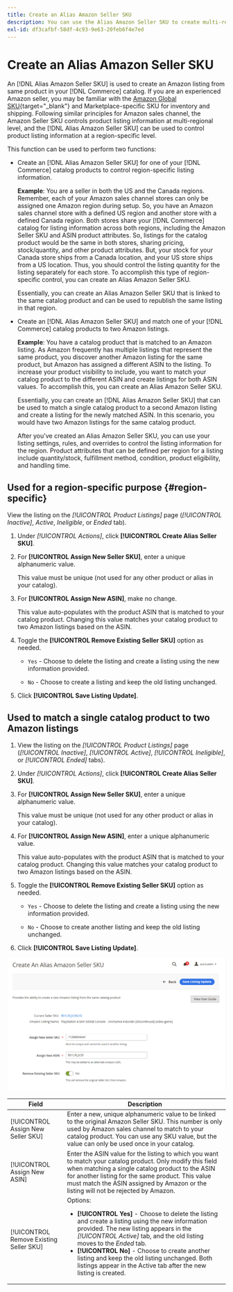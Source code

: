 ```yaml
---
title: Create an Alias Amazon Seller SKU
description: You can use the Alias Amazon Seller SKU to create multi-regional Amazon listings from your Commerce catalog products.
exl-id: df3cafbf-58df-4c93-9e63-20feb6f4e7ed
---
```

# Create an Alias Amazon Seller SKU

An [!DNL Alias Amazon Seller SKU] is used to create an Amazon listing from same product in your [!DNL Commerce] catalog. If you are an experienced Amazon seller, you may be familiar with the [Amazon Global SKU](https://sellercentral.amazon.com/gp/help/external/help.html?itemID=201394090){target="_blank"} and Marketplace-specific SKU for inventory and shipping. Following similar principles for Amazon sales channel, the Amazon Seller SKU controls product listing information at multi-regional level, and the [!DNL Alias Amazon Seller SKU] can be used to control product listing information at a region-specific level.

This function can be used to perform two functions:

- Create an [!DNL Alias Amazon Seller SKU] for one of your [!DNL Commerce] catalog products to control region-specific listing information.

    **Example**: You are a seller in both the US and the Canada regions. Remember, each of your Amazon sales channel stores can only be assigned one Amazon region during setup. So, you have an Amazon sales channel store with a defined US region and another store with a defined Canada region. Both stores share your [!DNL Commerce] catalog for listing information across both regions, including the Amazon Seller SKU and ASIN product attributes. So, listings for the catalog product would be the same in both stores, sharing pricing, stock/quantity, and other product attributes. But, your stock for your Canada store ships from a Canada location, and your US store ships from a US location. Thus, you should control the listing quantity for the listing separately for each store. To accomplish this type of region-specific control, you can create an Alias Amazon Seller SKU.

    Essentially, you can create an Alias Amazon Seller SKU that is linked to the same catalog product and can be used to republish the same listing in that region.

- Create an [!DNL Alias Amazon Seller SKU] and match one of your [!DNL Commerce] catalog products to two Amazon listings.

    **Example**: You have a catalog product that is matched to an Amazon listing. As Amazon frequently has multiple listings that represent the same product, you discover another Amazon listing for the same product, but Amazon has assigned a different ASIN to the listing. To increase your product visibility to include, you want to match your catalog product to the different ASIN and create listings for both ASIN values. To accomplish this, you can create an Alias Amazon Seller SKU.

    Essentially, you can create an [!DNL Alias Amazon Seller SKU] that can be used to match a single catalog product to a second Amazon listing and create a listing for the newly matched ASIN. In this scenario, you would have two Amazon listings for the same catalog product.

    After you've created an Alias Amazon Seller SKU, you can use your listing settings, rules, and overrides to control the listing information for the region. Product attributes that can be defined per region for a listing include quantity/stock, fulfillment method, condition, product eligibility, and handling time.

## Used for a region-specific purpose {#region-specific}

View the listing on the _[!UICONTROL Product Listings]_ page (_[!UICONTROL Inactive]_, _Active_, _Ineligible_, or _Ended_ tab).

1. Under _[!UICONTROL Actions]_, click **[!UICONTROL Create Alias Seller SKU]**.

1. For **[!UICONTROL Assign New Seller SKU]**, enter a unique alphanumeric value.

    This value must be unique (not used for any other product or alias in your catalog).

1. For **[!UICONTROL Assign New ASIN]**, make no change.

    This value auto-populates with the product ASIN that is matched to your catalog product. Changing this value matches your catalog product to two Amazon listings based on the ASIN.

1. Toggle the **[!UICONTROL Remove Existing Seller SKU]** option as needed.

   - `Yes` - Choose to delete the listing and create a listing using the new information provided.

   - `No` - Choose to create a listing and keep the old listing unchanged.

1. Click **[!UICONTROL Save Listing Update]**.

## Used to match a single catalog product to two Amazon listings

1. View the listing on the _[!UICONTROL Product Listings]_ page (_[!UICONTROL Inactive]_, _[!UICONTROL Active]_, _[!UICONTROL Ineligible]_, or _[!UICONTROL Ended]_ tabs).

1. Under _[!UICONTROL Actions]_, click **[!UICONTROL Create Alias Seller SKU]**.

1. For **[!UICONTROL Assign New Seller SKU]**, enter a unique alphanumeric value.

    This value must be unique (not used for any other product or alias in your catalog).

1. For **[!UICONTROL Assign New ASIN]**, enter a unique alphanumeric value.

    This value auto-populates with the product ASIN that is matched to your catalog product. Changing this value matches your catalog product to two Amazon listings based on the ASIN.

1. Toggle the **[!UICONTROL Remove Existing Seller SKU]** option as needed.

   - `Yes` - Choose to delete the listing and create a listing using the new information provided.

   - `No` - Choose to create another listing and keep the old listing unchanged.

1. Click **[!UICONTROL Save Listing Update]**.

![create an Alias Amazon Seller SKU](assets/amazon-alias-sku-create.png)

|Field|Description|
|--- |--- |
|[!UICONTROL Assign New Seller SKU]|Enter a new, unique alphanumeric value to be linked to the original Amazon Seller SKU. This number is only used by Amazon sales channel to match to your catalog product. You can use any SKU value, but the value can only be used once in your catalog. |
|[!UICONTROL Assign New ASIN]|Enter the ASIN value for the listing to which you want to match your catalog product. Only modify this field when matching a single catalog product to the ASIN for another listing for the same product. This value must match the ASIN assigned by Amazon or the listing will not be rejected by Amazon. |
|[!UICONTROL Remove Existing Seller SKU]|Options:<ul><li>**[!UICONTROL Yes]** - Choose to delete the listing and create a listing using the new information provided. The new listing appears in the _[!UICONTROL Active]_ tab, and the old listing moves to the _Ended_ tab.</li><li>**[!UICONTROL No]** - Choose to create another listing and keep the old listing unchanged. Both listings appear in the Active tab after the new listing is created.</li></ul> |
